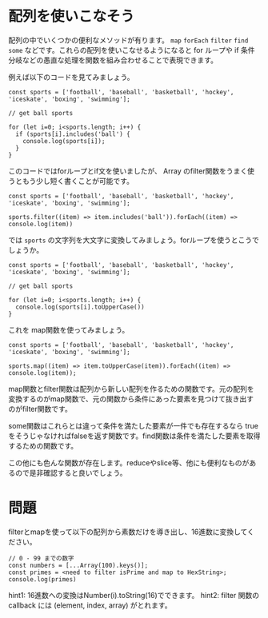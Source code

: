 # 配列を使いこなそう

配列の中でいくつかの便利なメソッドが有ります。 `map` `forEach` `filter` `find` `some` などです。これらの配列を使いこなせるようになると for ループや if 条件分岐などの愚直な処理を関数を組み合わせることで表現できます。

例えば以下のコードを見てみましょう。

```
const sports = ['football', 'baseball', 'basketball', 'hockey', 'iceskate', 'boxing', 'swimming'];

// get ball sports

for (let i=0; i<sports.length; i++) {
  if (sports[i].includes('ball') {
    console.log(sports[i]);
  }
}
```

このコードではforループとif文を使いましたが、 Array のfilter関数をうまく使うともう少し短く書くことが可能です。

```
const sports = ['football', 'baseball', 'basketball', 'hockey', 'iceskate', 'boxing', 'swimming'];

sports.filter((item) => item.includes('ball')).forEach((item) => console.log(item))
```

では `sports` の文字列を大文字に変換してみましょう。forループを使うとこうでしょうか。

```
const sports = ['football', 'baseball', 'basketball', 'hockey', 'iceskate', 'boxing', 'swimming'];

// get ball sports

for (let i=0; i<sports.length; i++) {
  console.log(sports[i].toUpperCase())
}
```

これを map関数を使ってみましょう。

```
const sports = ['football', 'baseball', 'basketball', 'hockey', 'iceskate', 'boxing', 'swimming'];

sports.map((item) => item.toUpperCase(item)).forEach((item) => console.log(item));
```

map関数とfilter関数は配列から新しい配列を作るための関数です。元の配列を変換するのがmap関数で、元の関数から条件にあった要素を見つけて抜き出すのがfilter関数です。

some関数はこれらとは違って条件を満たした要素が一件でも存在するなら true をそうじゃなければfalseを返す関数です。find関数は条件を満たした要素を取得するための関数です。

この他にも色んな関数が存在します。reduceやslice等、他にも便利なものがあるので是非確認すると良いでしょう。

# 問題

filterとmapを使って以下の配列から素数だけを導き出し、16進数に変換してください。

```
// 0 - 99 までの数字
const numbers = [...Array(100).keys()];
const primes = <need to filter isPrime and map to HexString>;
console.log(primes)
```

hint1: 16進数への変換はNumber(i).toString(16)でできます。
hint2: filter 関数の callback には (element, index, array) がとれます。
